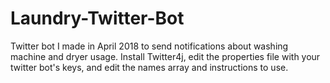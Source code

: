 # Laundry-Twitter-Bot
Twitter bot I made in April 2018 to send notifications about washing machine and dryer usage. Install Twitter4j, edit the properties file with your twitter bot's keys, and edit the names array and instructions to use.
